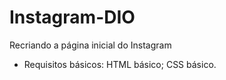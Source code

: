 # Instagram-DIO
Recriando a página inicial do Instagram
* Requisitos básicos:
HTML  básico;
CSS básico.
